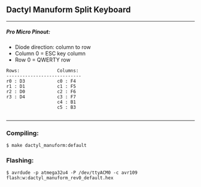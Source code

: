 ## Dactyl Manuform Split Keyboard
____
##### Pro Micro Pinout:
* Diode direction: column to row
* Column 0 = ESC key column
* Row 0 = QWERTY row
~~~
Rows:              Columns:
----------------------------
r0 : D3            c0 : F4 
r1 : D1            c1 : F5 
r2 : D0            c2 : F6 
r3 : D4            c3 : F7 
                   c4 : B1 
                   c5 : B3 
                           
~~~
----

### Compiling:
~~~
$ make dactyl_manuform:default
~~~

### Flashing:
~~~
$ avrdude -p atmega32u4 -P /dev/ttyACM0 -c avr109 flash:w:dactyl_manuform_rev0_default.hex
~~~
